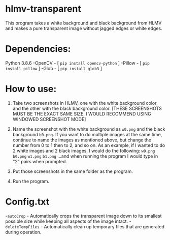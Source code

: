 # hlmv-transparent
This program takes a white background and black background from HLMV and makes a pure transparent image without jagged edges or white edges.

# Dependencies:

Python 3.8.6
-OpenCV - [ `pip install opencv-python` ]
-Pillow - [ `pip install pillow` ]
-Glob - [ `pip install glob3` ]

# How to use:

1. Take two screenshots in HLMV, one with the white background color and the other with the black background color. [THESE SCREENSHOTS MUST BE THE EXACT SAME SIZE, I WOULD RECOMMEND USING WINDOWED SCREENSHOT MODE]

2. Name the screenshot with the white background as `w0.png` and the black background `b0.png`. If you want to do multiple images at the same time, continue to name the images as mentioned above, but change the number from 0 to 1 then to 2, and so on.
As an example, if I wanted to do 2 white images and 2 black images, I would do the following:
`w0.png`
`b0.png`
`w1.png`
`b1.png`
...and when running the program I would type in "2" pairs when prompted.

3. Put those screenshots in the same folder as the program.

4. Run the program.

# Config.txt
-`autoCrop` - Automatically crops the transparent image down to its smallest possible size while keeping all aspects of the image intact.
-`deleteTempFiles` - Automatically clean up temporary files that are generated during operation.
